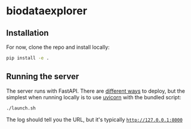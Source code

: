 # biodataexplorer

## Installation

For now, clone the repo and install locally:

```bash
pip install -e .
```

## Running the server

The server runs with FastAPI. There are [different ways](https://fastapi.tiangolo.com/deployment/) to deploy, but the simplest when running locally is to use [uvicorn](https://www.uvicorn.org) with the bundled script:

```bash
./launch.sh
```

The log should tell you the URL, but it's typically [`http://127.0.0.1:8000`](http://127.0.0.1:8000)
